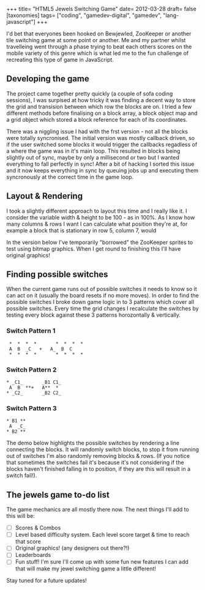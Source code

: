 +++
title= "HTML5 Jewels Switching Game"
date= 2012-03-28
draft= false
[taxonomies]
tags= ["coding", "gamedev-digital", "gamedev", "lang-javascript"]
+++

<script src="../../shared_assets/rocketbox/rocketbox_1_0.js"></script>
<script src="CanvasJewels2.js"></script>

I'd bet that everyones been hooked on Bewjewled, ZooKeeper or another tile switching game at some point or another. Me and my partner whilst travelleing went through a phase trying to beat each others scores on the mobile variety of this genre which is what led me to the fun challenge of recreating this type of game in JavaScript.

## Developing the game

The project came together pretty quickly (a couple of sofa coding sessions), I was surpised at how tricky it was finding a decent way to store the grid and transision between which row the blocks are on. I tried a few different methods before finalising on a block array, a block object map and a grid object which stored a block reference for each of its coordinates.

There was a niggling issue I had with the frst version - not all the blocks were totally syncronised. The initial version was mostly callback driven, so if the user switched some blocks it would trigger the callbacks regadless of a where the game was in it's main loop. This resulted in blocks being slightly out of sync, maybe by only a millisecond or two but I wanted everything to fall perfectly in sync! After a bit of hacking I sorted this issue and it now keeps everything in sync by queuing jobs up and executing them syncronously at the correct time in the game loop.

<div id="canvasJewels2_1"></div>

## Layout & Rendering

I took a slightly different approach to layout this time and I really like it. I consider the variable width & height to be 100 - as in 100%. As I know how many columns & rows I want I can calculate what position they're at, for example a block that is stationary in row 5, column 7, would

In the version below I've temporarily "borrowed" the ZooKeeper sprites to test using bitmap graphics. When I get round to finishing this I'll have original graphics!

<div id="canvasJewels2_2"></div>

## Finding possible switches

When the current game runs out of possible switches it needs to know so it can act on it (usually the board resets if no more moves). In order to find the possible switches I broke down game logic in to 3 patterns which cover all possible switches. Every time the grid changes I recalculate the switches by testing every block against these 3 patterns horozontally & vertically.

### Switch Pattern 1

```
 *  *  *  *       *  *  *  *
 A  B  _C   +   A_  B  C
 *  *  *  *       *  *  *  *

```

### Switch Pattern 2

```
* _C1_       _B1 C1_
 A  B  **+   A**  *  
* _C2_       _B2 C2_  

```

### Switch Pattern 3

```
* B1 **
 A  _C_
* B2 **
```

The demo below highlights the possible switches by rendering a line connecting the blocks. It will randomly switch blocks, to stop it from running out of switches I'm also randomly removing blocks & rows. (If you notice that sometimes the switches fail it's because it's not considering if the blocks haven't finished falling in to position, if they are this will result in a switch fail!).

<div id="canvasJewels2_3"></div>

## The jewels game to-do list

The game mechanics are all mostly there now. The next things I'll add to this will be:

- [ ] Scores & Combos
- [ ] Level based difficulty system. Each level score target & time to reach that score
- [ ] Original graphics! (any designers out there?!)
- [ ] Leaderboards
- [ ] Fun stuff! I'm sure I'll come up with some fun new features I can add that will make my jewel switching game a little different!

Stay tuned for a future updates!

<script>
var canvasJewels2_1 = new RocketBox(
 new CanvasJewels({
  renderer:'simple',
  imagePath:'./'
 }),
 {
  id:'canvasJewels2_1',
  width:500,
  height:500,
  title: 'Jewels Game : Simple Renderer',
  description: 'Click on a block and drag to an adjacent block to switch them. Get 3 in a row to make them disappear!',
  canvasResize: true
 });

var canvasJewels2_2 = new RocketBox(
 new CanvasJewels({
  renderer:'production',
  imagePath:'./'
 }),
 {
  id:'canvasJewels2_2',
  width:500,
  height:500,
  title: 'Jewels Game : Graphical Renderer',
  description: "I've ahem, temporarily borrowed the ZooKeeper sprites to test rendering bitmap graphics instead of geometric shapes.",
  canvasResize: true
 });

var canvasJewels2_3 = new RocketBox(
 new CanvasJewels({
  renderer:'simple',
  imagePath:'./',
  autoSwitch:true,
  destoryRows:true,
  destoryBlocks:true,
  showSwitches:true
 }),
 {
  id:'canvasJewels2_3',
  width:500,
  height:500,
  title: 'AI Playing the Jewels Game',
  description: 'Sit back and watch the AI play the game, you can join in too if you like!',
  canvasResize: true
 });
</script>
